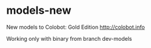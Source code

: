 models-new
==========

New models to Colobot: Gold Edition http://colobot.info

Working only with binary from branch dev-models